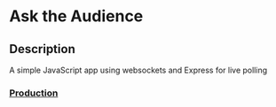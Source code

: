 # Ask the Audience

## Description

A simple JavaScript app using websockets and Express for live polling

### [Production](http://aqueous-beyond-7278.herokuapp.com/)